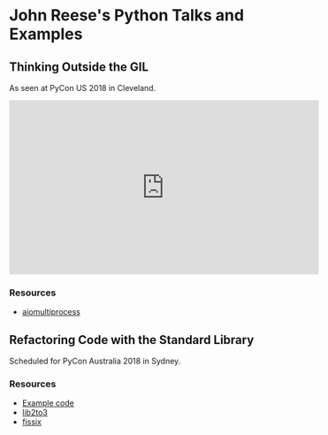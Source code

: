 # John Reese's Python Talks and Examples

## Thinking Outside the GIL

As seen at PyCon US 2018 in Cleveland.

<iframe width="560" height="315" src="https://www.youtube.com/embed/0kXaLh8Fz3k" frameborder="0" allow="autoplay; encrypted-media" allowfullscreen></iframe>

### Resources

* [aiomultiprocess](https://github.com/jreese/aiomultiprocess)

## Refactoring Code with the Standard Library

Scheduled for PyCon Australia 2018 in Sydney.

### Resources

* [Example code](https://github.com/jreese/pycon/tree/master/refactoring)
* [lib2to3](https://github.com/python/cpython/tree/master/Lib/lib2to3)
* [fissix](https://github.com/jreese/fissix)

